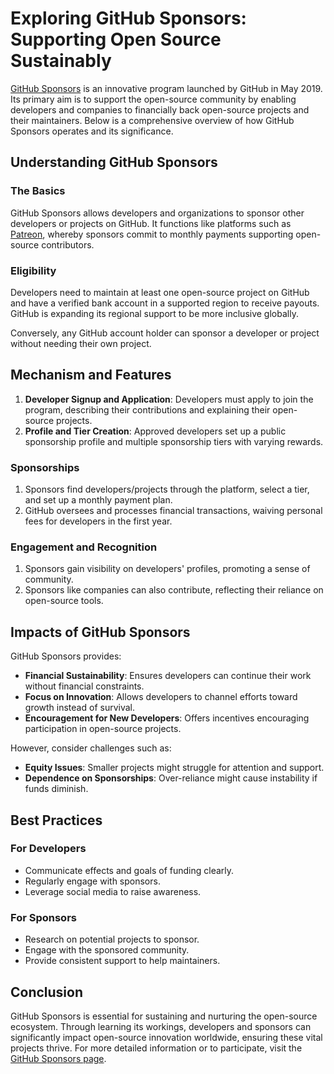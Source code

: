 # Exploring GitHub Sponsors: Supporting Open Source Sustainably

[GitHub Sponsors](https://github.com/sponsors) is an innovative program launched by GitHub in May 2019. Its primary aim is to support the open-source community by enabling developers and companies to financially back open-source projects and their maintainers. Below is a comprehensive overview of how GitHub Sponsors operates and its significance.

## Understanding GitHub Sponsors

### The Basics

GitHub Sponsors allows developers and organizations to sponsor other developers or projects on GitHub. It functions like platforms such as [Patreon](https://www.patreon.com), whereby sponsors commit to monthly payments supporting open-source contributors.

### Eligibility

Developers need to maintain at least one open-source project on GitHub and have a verified bank account in a supported region to receive payouts. GitHub is expanding its regional support to be more inclusive globally.

Conversely, any GitHub account holder can sponsor a developer or project without needing their own project. 

## Mechanism and Features

1. **Developer Signup and Application**: Developers must apply to join the program, describing their contributions and explaining their open-source projects.
2. **Profile and Tier Creation**: Approved developers set up a public sponsorship profile and multiple sponsorship tiers with varying rewards.

### Sponsorships

1. Sponsors find developers/projects through the platform, select a tier, and set up a monthly payment plan.
2. GitHub oversees and processes financial transactions, waiving personal fees for developers in the first year.

### Engagement and Recognition

1. Sponsors gain visibility on developers' profiles, promoting a sense of community.
2. Sponsors like companies can also contribute, reflecting their reliance on open-source tools.

## Impacts of GitHub Sponsors

GitHub Sponsors provides:

- **Financial Sustainability**: Ensures developers can continue their work without financial constraints.
- **Focus on Innovation**: Allows developers to channel efforts toward growth instead of survival.
- **Encouragement for New Developers**: Offers incentives encouraging participation in open-source projects.
  
However, consider challenges such as:

- **Equity Issues**: Smaller projects might struggle for attention and support.
- **Dependence on Sponsorships**: Over-reliance might cause instability if funds diminish.

## Best Practices

### For Developers

- Communicate effects and goals of funding clearly.
- Regularly engage with sponsors.
- Leverage social media to raise awareness.

### For Sponsors

- Research on potential projects to sponsor.
- Engage with the sponsored community.
- Provide consistent support to help maintainers.

## Conclusion

GitHub Sponsors is essential for sustaining and nurturing the open-source ecosystem. Through learning its workings, developers and sponsors can significantly impact open-source innovation worldwide, ensuring these vital projects thrive. For more detailed information or to participate, visit the [GitHub Sponsors page](https://github.com/sponsors).
